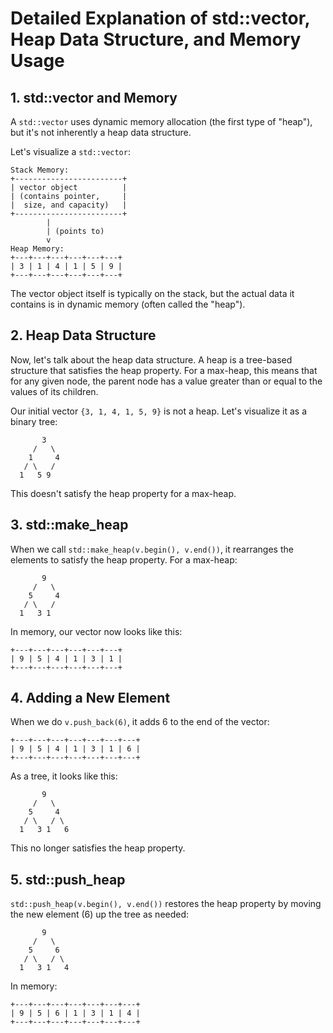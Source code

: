 # Detailed Explanation of std::vector, Heap Data Structure, and Memory Usage

## 1. std::vector and Memory

A `std::vector` uses dynamic memory allocation (the first type of "heap"), but
it's not inherently a heap data structure.

Let's visualize a `std::vector`:

```
Stack Memory:
+------------------------+
| vector object          |
| (contains pointer,     |
|  size, and capacity)   |
+------------------------+
        |
        | (points to)
        v
Heap Memory:
+---+---+---+---+---+---+
| 3 | 1 | 4 | 1 | 5 | 9 |
+---+---+---+---+---+---+
```

The vector object itself is typically on the stack, but the actual data it
contains is in dynamic memory (often called the "heap").

## 2. Heap Data Structure

Now, let's talk about the heap data structure. A heap is a tree-based structure
that satisfies the heap property. For a max-heap, this means that for any given
node, the parent node has a value greater than or equal to the values of its
children.

Our initial vector `{3, 1, 4, 1, 5, 9}` is not a heap. Let's visualize it as a binary tree:

```
       3
     /   \
    1     4
   / \   /
  1   5 9
```

This doesn't satisfy the heap property for a max-heap.

## 3. std::make_heap

When we call `std::make_heap(v.begin(), v.end())`, it rearranges the elements
to satisfy the heap property. For a max-heap:

```
       9
     /   \
    5     4
   / \   /
  1   3 1
```

In memory, our vector now looks like this:

```
+---+---+---+---+---+---+
| 9 | 5 | 4 | 1 | 3 | 1 |
+---+---+---+---+---+---+
```

## 4. Adding a New Element

When we do `v.push_back(6)`, it adds 6 to the end of the vector:

```
+---+---+---+---+---+---+---+
| 9 | 5 | 4 | 1 | 3 | 1 | 6 |
+---+---+---+---+---+---+---+
```

As a tree, it looks like this:

```
       9
     /   \
    5     4
   / \   / \
  1   3 1   6
```

This no longer satisfies the heap property.

## 5. std::push_heap

`std::push_heap(v.begin(), v.end())` restores the heap property by moving the
new element (6) up the tree as needed:

```
       9
     /   \
    5     6
   / \   / \
  1   3 1   4
```

In memory:

```
+---+---+---+---+---+---+---+
| 9 | 5 | 6 | 1 | 3 | 1 | 4 |
+---+---+---+---+---+---+---+
```

